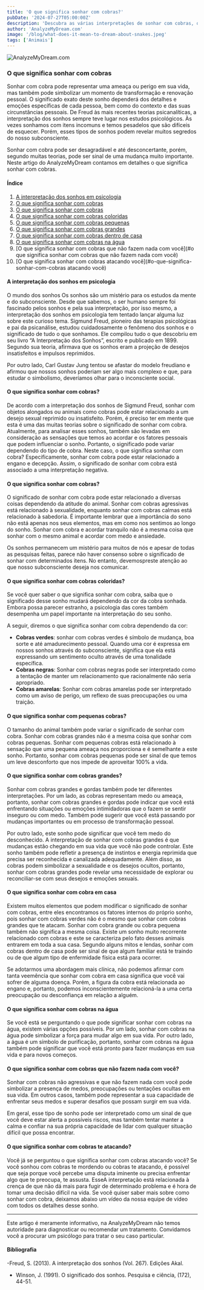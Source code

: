 ```yaml
---
title: 'O que significa sonhar com cobras?'
pubDate: '2024-07-27T05:00:00Z'
description: 'Descubra as várias interpretações de sonhar com cobras, desde simbolizar uma ameaça até representar uma transformação pessoal.'
author: 'AnalyzeMyDream.com'
image: '/blog/what-does-it-mean-to-dream-about-snakes.jpeg'
tags: ['Animais']
---
```


![AnalyzeMyDream.com](/blog/what-does-it-mean-to-dream-about-snakes.jpeg)

### O que significa sonhar com cobras

Sonhar com cobra pode representar uma ameaça ou perigo em sua vida, mas também pode simbolizar um momento de transformação e renovação pessoal. O significado exato deste sonho dependerá dos detalhes e emoções específicas de cada pessoa, bem como do contexto e das suas circunstâncias pessoais. De Freud às mais recentes teorias psicanalíticas, a interpretação dos sonhos sempre teve lugar nos estudos psicológicos. Às vezes sonhamos com itens incomuns e temos pesadelos que são difíceis de esquecer. Porém, esses tipos de sonhos podem revelar muitos segredos do nosso subconsciente.

Sonhar com cobra pode ser desagradável e até desconcertante, porém, segundo muitas teorias, pode ser sinal de uma mudança muito importante. Neste artigo do AnalyzeMyDream contamos em detalhes o que significa sonhar com cobras.


#### Índice

1. [A interpretação dos sonhos em psicologia](#a-interpretação-dos-sonhos-em-psicologia)
2. [O que significa sonhar com cobras](#o-que-significa-sonhar-com-víboras)
3. [O que significa sonhar com cobras](#o-que-significa-sonhar-com-cobras)
4. [O que significa sonhar com cobras coloridas](#o-que-significa-sonhar-com-cobras-coloridas)
5. [O que significa sonhar com cobras pequenas](#o-que-significa-sonhar-com-cobras-pequenas)
6. [O que significa sonhar com cobras grandes](#o-que-significa-sonhar-com-cobras-grandes)
7. [O que significa sonhar com cobras dentro de casa](#o-que-significa-sonhar-com-cobras-dentro-de-casa)
8. [O que significa sonhar com cobras na água](#o-que-significa-sonhar-com-cobras-na-água)
9. [O que significa sonhar com cobras que não fazem nada com você](#o que significa sonhar com cobras que não fazem nada com você)
10. [O que significa sonhar com cobras atacando você](#o-que-significa-sonhar-com-cobras atacando você)


#### A interpretação dos sonhos em psicologia

O mundo dos sonhos Os sonhos são um mistério para os estudos da mente e do subconsciente. Desde que sabemos, o ser humano sempre foi fascinado pelos sonhos e pela sua interpretação, por isso mesmo, a interpretação dos sonhos em psicologia tem tentado lançar alguma luz sobre este curioso tema. Sigmund Freud, pioneiro das terapias psicológicas e pai da psicanálise, estudou cuidadosamente o fenômeno dos sonhos e o significado de tudo o que sonhamos. Ele compilou tudo o que descobriu em seu livro “A Interpretação dos Sonhos”, escrito e publicado em 1899. Segundo sua teoria, afirmava que os sonhos eram a projeção de desejos insatisfeitos e impulsos reprimidos. 

Por outro lado, Carl Gustav Jung tentou se afastar do modelo freudiano e afirmou que nossos sonhos poderiam ser algo mais complexo e que, para estudar o simbolismo, deveríamos olhar para o inconsciente social. 

#### O que significa sonhar com cobras?

De acordo com a interpretação dos sonhos de Sigmund Freud, sonhar com objetos alongados ou animais como cobras pode estar relacionado a um desejo sexual reprimido ou insatisfeito. Porém, é preciso ter em mente que esta é uma das muitas teorias sobre o significado de sonhar com cobra. Atualmente, para analisar esses sonhos, também são levadas em consideração as sensações que temos ao acordar e os fatores pessoais que podem influenciar o sonho. Portanto, o significado pode variar dependendo do tipo de cobra. Neste caso, o que significa sonhar com cobra? Especificamente, sonhar com cobra pode estar relacionado a engano e decepção. Assim, o significado de sonhar com cobra está associado a uma interpretação negativa.

#### O que significa sonhar com cobras?

O significado de sonhar com cobra pode estar relacionado a diversas coisas dependendo da atitude do animal. Sonhar com cobras agressivas está relacionado à sexualidade, enquanto sonhar com cobras calmas está relacionado à sabedoria. É importante lembrar que a importância do sono não está apenas nos seus elementos, mas em como nos sentimos ao longo do sonho. Sonhar com cobra e acordar tranquilo não é a mesma coisa que sonhar com o mesmo animal e acordar com medo e ansiedade.

Os sonhos permanecem um mistério para muitos de nós e apesar de todas as pesquisas feitas, parece não haver consenso sobre o significado de sonhar com determinados itens. No entanto, devemospreste atenção ao que nosso subconsciente deseja nos comunicar.

#### O que significa sonhar com cobras coloridas?

Se você quer saber o que significa sonhar com cobra, saiba que o significado desse sonho mudará dependendo da cor da cobra sonhada. Embora possa parecer estranho, a psicologia das cores também desempenha um papel importante na interpretação do seu sonho.

A seguir, diremos o que significa sonhar com cobra dependendo da cor:

- **Cobras verdes**: sonhar com cobras verdes é símbolo de mudança, boa sorte e até amadurecimento pessoal. Quando uma cor é expressa em nossos sonhos através do subconsciente, significa que ela está expressando um sentimento oculto através de uma tonalidade específica.
- **Cobras negras**: Sonhar com cobras negras pode ser interpretado como a tentação de manter um relacionamento que racionalmente não seria apropriado.
- **Cobras amarelas**: Sonhar com cobras amarelas pode ser interpretado como um aviso de perigo, um reflexo de suas preocupações ou uma traição.

#### O que significa sonhar com pequenas cobras?

O tamanho do animal também pode variar o significado de sonhar com cobra. Sonhar com cobras grandes não é a mesma coisa que sonhar com cobras pequenas. Sonhar com pequenas cobras está relacionado à sensação que uma pequena ameaça nos proporciona e é semelhante a este sonho. Portanto, sonhar com cobras pequenas pode ser sinal de que temos um leve desconforto que nos impede de aproveitar 100% a vida.

#### O que significa sonhar com cobras grandes?

Sonhar com cobras grandes e gordas também pode ter diferentes interpretações. Por um lado, as cobras representam medo ou ameaça, portanto, sonhar com cobras grandes e gordas pode indicar que você está enfrentando situações ou emoções intimidadoras que o fazem se sentir inseguro ou com medo. Também pode sugerir que você está passando por mudanças importantes ou em processo de transformação pessoal.

Por outro lado, este sonho pode significar que você tem medo do desconhecido. A interpretação de sonhar com cobras grandes é que mudanças estão chegando em sua vida que você não pode controlar. Este sonho também pode refletir a presença de instintos e energia reprimida que precisa ser reconhecida e canalizada adequadamente. Além disso, as cobras podem simbolizar a sexualidade e os desejos ocultos, portanto, sonhar com cobras grandes pode revelar uma necessidade de explorar ou reconciliar-se com seus desejos e emoções sexuais.

#### O que significa sonhar com cobra em casa

Existem muitos elementos que podem modificar o significado de sonhar com cobras, entre eles encontramos os fatores internos do próprio sonho, pois sonhar com cobras verdes não é o mesmo que sonhar com cobras grandes que te atacam. Sonhar com cobra grande ou cobra pequena também não significa a mesma coisa. Existe um sonho muito recorrente relacionado com cobras e este se caracteriza pelo fato desses animais entrarem em toda a sua casa. Segundo alguns mitos e lendas, sonhar com cobras dentro de casa pode ser sinal de que algum familiar está te traindo ou de que algum tipo de enfermidade física está para ocorrer.

Se adotarmos uma abordagem mais clínica, não podemos afirmar com tanta veemência que sonhar com cobra em casa significa que você vai sofrer de alguma doença. Porém, a figura da cobra está relacionada ao engano e, portanto, podemos inconscientemente relacioná-la a uma certa preocupação ou desconfiança em relação a alguém.

#### O que significa sonhar com cobras na água

Se você está se perguntando o que pode significar sonhar com cobras na água, existem várias opções possíveis. Por um lado, sonhar com cobras na água pode simbolizar a força para mudar algo em sua vida. Por outro lado, a água é um símbolo de purificação, portanto, sonhar com cobras na água também pode significar que você está pronto para fazer mudanças em sua vida e para novos começos.

#### O que significa sonhar com cobras que não fazem nada com você?

Sonhar com cobras não agressivas e que não fazem nada com você pode simbolizar a presença de medos, preocupações ou tentações ocultas em sua vida. Em outros casos, também pode representar a sua capacidade de enfrentar seus medos e superar desafios que possam surgir em sua vida.

Em geral, esse tipo de sonho pode ser interpretado como um sinal de que você deve estar alerta a possíveis riscos, mas também tentar manter a calma e confiar na sua própria capacidade de lidar com qualquer situação difícil que possa encontrar.

#### O que significa sonhar com cobras te atacando?

Você já se perguntou o que significa sonhar com cobras atacando você? Se você sonhou com cobras te mordendo ou cobras te atacando, é possível que seja porque você percebe uma disputa iminente ou precisa enfrentar algo que te preocupa, te assusta. EsseA interpretação está relacionada à crença de que não dá mais para fugir de determinado problema e é hora de tomar uma decisão difícil na vida. Se você quiser saber mais sobre como sonhar com cobra, deixamos abaixo um vídeo da nossa equipe de vídeo com todos os detalhes desse sonho.

---

Este artigo é meramente informativo, na AnalyzeMyDream não temos autoridade para diagnosticar ou recomendar um tratamento. Convidamos você a procurar um psicólogo para tratar o seu caso particular.

#### Bibliografia

-Freud, S. (2013). A interpretação dos sonhos (Vol. 267). Edições Akal.
- Winson, J. (1991). O significado dos sonhos. Pesquisa e ciência, (172), 44-51.
